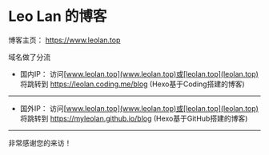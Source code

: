 
# Leo Lan 的博客
博客主页：
https://www.leolan.top

域名做了分流

* 国内IP：
访问[www.leolan.top](www.leolan.top)或[leolan.top](leolan.top) 将跳转到
 https://leolan.coding.me/blog  (Hexo基于Coding搭建的博客)


---
* 国外IP：
访问[www.leolan.top](www.leolan.top)或[leolan.top](leolan.top) 将跳转到
 https://myleolan.github.io/blog   (Hexo基于GitHub搭建的博客)

---
非常感谢您的来访！

